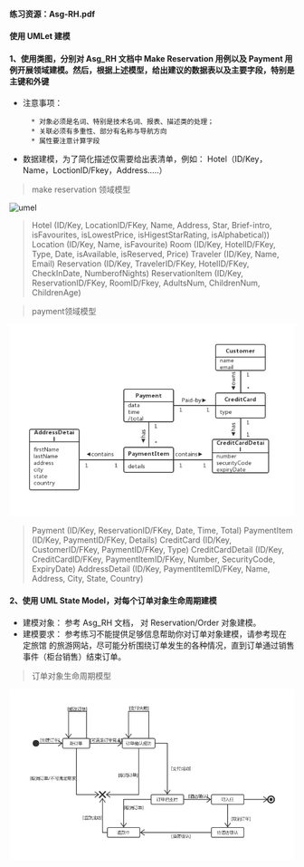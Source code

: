 #### 练习资源：Asg-RH.pdf
#### 使用 UMLet 建模
#### 1、使用类图，分别对 Asg_RH 文档中 Make Reservation 用例以及 Payment 用例开展领域建模。然后，根据上述模型，给出建议的数据表以及主要字段，特别是主键和外键
* 注意事项：

        * 对象必须是名词、特别是技术名词、报表、描述类的处理；
        * 关联必须有多重性、部分有名称与导航方向
        * 属性要注意计算字段
* 数据建模，为了简化描述仅需要给出表清单，例如：
        Hotel（ID/Key，Name，LoctionID/Fkey，Address…..）
> make reservation 领域模型	

![umel](/makeresrvation.jpg)
> Hotel (ID/Key, LocationID/FKey, Name, Address, Star, Brief-intro, isFavourites, isLowestPrice, isHigestStarRating, isAlphabetical))
Location (ID/Key, Name, isFavourite)
Room (ID/Key, HotelID/FKey, Type, Date, isAvailable, isReserved, Price)
Traveler (ID/Key, Name, Email)
Reservation (ID/Key, TravelerID/FKey, HotelID/FKey, CheckInDate, NumberofNights)
ReservationItem (ID/Key, ReservationID/FKey, RoomID/Fkey, AdultsNum, ChildrenNum, ChildrenAge)

> payment领域模型

![umel](/payment.jpg)

> Payment (ID/Key, ReservationID/FKey, Date, Time, Total)
PaymentItem (ID/Key, PaymentID/FKey, Details)
CreditCard (ID/Key, CustomerID/FKey, PaymentID/FKey, Type)
CreditCardDetail (ID/Key, CreditCardID/FKey, PaymentItemID/FKey, Number, SecurityCode, ExpiryDate)
AddressDetail (ID/Key, PaymentItemID/FKey, Name, Address, City, State, Country)
		  
 #### 2、使用 UML State Model，对每个订单对象生命周期建模
* 建模对象： 参考 Asg_RH 文档， 对 Reservation/Order 对象建模。
* 建模要求： 参考练习不能提供足够信息帮助你对订单对象建模，请参考现在 定旅馆 的旅游网站，尽可能分析围绕订单发生的各种情况，直到订单通过销售事件（柜台销售）结束订单。
> 订单对象生命周期模型

![umel](/订单对象生命周期模型.jpg)
